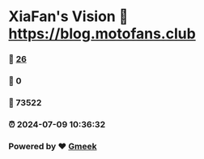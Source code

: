 # XiaFan's Vision :link: https://blog.motofans.club 
### :page_facing_up: [26](https://blog.motofans.club/tag.html) 
### :speech_balloon: 0 
### :hibiscus: 73522 
### :alarm_clock: 2024-07-09 10:36:32 
### Powered by :heart: [Gmeek](https://github.com/Meekdai/Gmeek)
